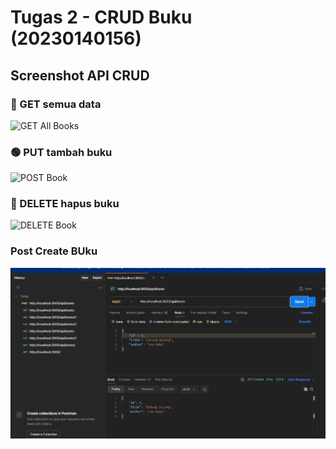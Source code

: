 # Tugas 2 - CRUD Buku (20230140156)

## Screenshot API CRUD

### 📘 GET semua data
![GET All Books](20230140156-Server\Tugas\ss\endpoit_Get.png)

### 🟢 PUT tambah buku
![POST Book](20230140156-Server\Tugas\ss\endpoint_Put.png)
### 🔴 DELETE hapus buku
![DELETE Book](20230140156-Server\Tugas\ss\Endpoint_Delete.png)
 
### Post Create BUku
![Endpoint](ss/Endpoint_Post.png)
